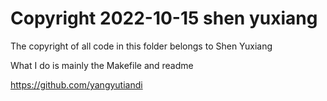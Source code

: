 # Copyright 2022-10-15 shen yuxiang
The copyright of all code in this folder belongs to Shen Yuxiang

What I do is mainly the Makefile and readme

https://github.com/yangyutiandi 
